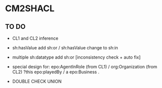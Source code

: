 # CM2SHACL

## TO DO

- CL1 and CL2 inference
- sh:hasValue add sh:or / sh:hasValue change to sh:in
- multiple sh:datatype add sh:or [inconsistency check + auto fix]
- special design for: epo:AgentInRole (from CL1) / org:Organization (from CL2) ?this epo:playedBy / a epo:Business .

- DOUBLE CHECK UNION